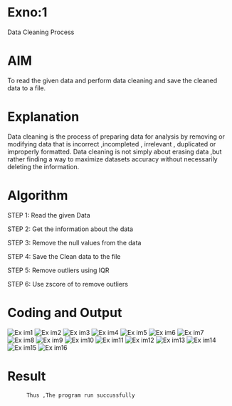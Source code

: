 # Exno:1
Data Cleaning Process

# AIM
To read the given data and perform data cleaning and save the cleaned data to a file.

# Explanation
Data cleaning is the process of preparing data for analysis by removing or modifying data that is incorrect ,incompleted , irrelevant , duplicated or improperly formatted. Data cleaning is not simply about erasing data ,but rather finding a way to maximize datasets accuracy without necessarily deleting the information.

# Algorithm
STEP 1: Read the given Data

STEP 2: Get the information about the data

STEP 3: Remove the null values from the data

STEP 4: Save the Clean data to the file

STEP 5: Remove outliers using IQR

STEP 6: Use zscore of to remove outliers

# Coding and Output
![Ex im1](https://github.com/user-attachments/assets/dcafe988-72e8-429a-9db1-263976a8d430)
![Ex im2](https://github.com/user-attachments/assets/15f2ecb9-8e3b-43c3-90e0-ca16455254a6)
![Ex im3](https://github.com/user-attachments/assets/1b771278-4aba-40f1-a297-3a8695e166fd)
![Ex im4](https://github.com/user-attachments/assets/4f882022-5f26-49bb-9422-834c99c523b6)
![Ex im5](https://github.com/user-attachments/assets/3cdaacb5-aa9e-4795-93d7-a05b646956e9)
![Ex im6](https://github.com/user-attachments/assets/48c637a5-6d8d-491c-9d58-c7d8e31ce679)
![Ex im7](https://github.com/user-attachments/assets/3ca08125-d7ac-4de0-82d1-4c9e241a9f86)
![Ex im8](https://github.com/user-attachments/assets/06aaa585-b333-451e-8d89-3c19538be3af)
![Ex im9](https://github.com/user-attachments/assets/523b70e0-ee40-4d6d-ba5d-3a78dd7186f5)
![Ex im10](https://github.com/user-attachments/assets/aef1e1da-6be3-4f26-9c4c-c02b751c602c)
![Ex im11](https://github.com/user-attachments/assets/29b5e664-27a4-4f94-a5f1-5747f86799b2)
![Ex im12](https://github.com/user-attachments/assets/141a59db-a165-4686-9a85-f6a249fa3ea3)
![Ex im13](https://github.com/user-attachments/assets/379772b6-4cbd-4f8b-b1cb-7e838a4b9309)
![Ex im14](https://github.com/user-attachments/assets/67ba4337-ca7c-43c8-874c-3ae70902e31b)
![Ex im15](https://github.com/user-attachments/assets/37726b99-4700-4161-921a-0e0bdd031a4c)
![Ex im16](https://github.com/user-attachments/assets/14dea158-4351-490f-8991-e71770ca1008)

# Result
          Thus ,The program run succussfully
